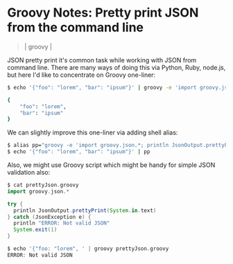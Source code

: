 # Groovy Notes: Pretty print JSON from the command line
> | groovy |

JSON pretty print it's common task while working with JSON from command line. There are many ways of doing this via Python, Ruby, node.js, but here I'd like to concentrate on Groovy one-liner:

```bash
$ echo '{"foo": "lorem", "bar": "ipsum"}' | groovy -e 'import groovy.json.*; println JsonOutput.prettyPrint(System.in.text)'

{
    "foo": "lorem",
    "bar": "ipsum"
}
```

We can slightly improve this one-liner via adding shell alias:

```bash
$ alias pp="groovy -e 'import groovy.json.*; println JsonOutput.prettyPrint(System.in.text)'"
$ echo '{"foo": "lorem", "bar": "ipsum"}' | pp
```

Also, we might use Groovy script which might be handy for simple JSON validation also:

```groovy
$ cat prettyJson.groovy 
import groovy.json.*

try {
  println JsonOutput.prettyPrint(System.in.text)
} catch (JsonException e) {
  println "ERROR: Not valid JSON"
  System.exit(1)
}

$ echo '{"foo: "lorem", ' | groovy prettyJson.groovy
ERROR: Not valid JSON
```
